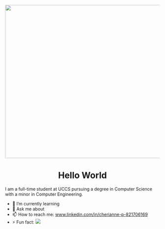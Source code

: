 <p align = "center">
    <img src = "https://img.freepik.com/free-vector/neon-fingerprint-background-concept_23-2148384080.jpg?t=st=1746403620~exp=1746407220~hmac=083e0f73d5aae0f031838cd52c05151a3e9c874d28edb7fd6507bd6433bf1def&w=996" width = "1000" height = "500" alt="">
    <h1 align = "center">Hello World</h1>
</p>
  
I am a full-time student at UCCS pursuing a degree in Computer Science with a minor in Computer Engineering.
- 🌱 I’m currently learning 
- 💬 Ask me about 
- 📫 How to reach me: www.linkedin.com/in/cherianne-p-821706169
- ⚡ Fun fact:
  <a href="www.linkedin.com/in/cherianne-p-821706169">
    <img src="https://img.shields.io/badge/Gmail-333333?style=for-the-badge&logo=gmail&logoColor=red" />
  </a>
